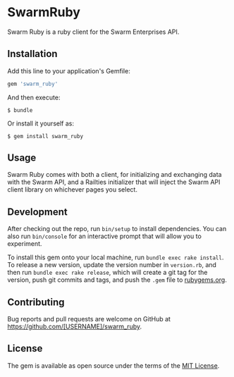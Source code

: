 # SwarmRuby

Swarm Ruby is a ruby client for the Swarm Enterprises API. 

## Installation

Add this line to your application's Gemfile:

```ruby
gem 'swarm_ruby'
```

And then execute:

    $ bundle

Or install it yourself as:

    $ gem install swarm_ruby

## Usage

Swarm Ruby comes with both a client, for initializing and exchanging data with the Swarm API, and a Railties initializer that will 
inject the Swarm API client library on whichever pages you select. 

## Development

After checking out the repo, run `bin/setup` to install dependencies. You can also run `bin/console` for an interactive prompt that will allow you to experiment.

To install this gem onto your local machine, run `bundle exec rake install`. To release a new version, update the version number in `version.rb`, and then run `bundle exec rake release`, which will create a git tag for the version, push git commits and tags, and push the `.gem` file to [rubygems.org](https://rubygems.org).

## Contributing

Bug reports and pull requests are welcome on GitHub at https://github.com/[USERNAME]/swarm_ruby.


## License

The gem is available as open source under the terms of the [MIT License](http://opensource.org/licenses/MIT).

